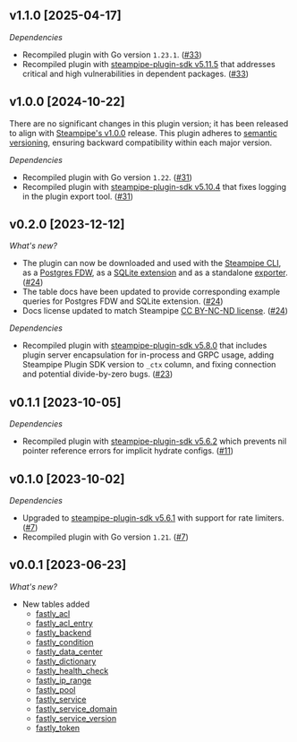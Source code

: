 ## v1.1.0 [2025-04-17]

_Dependencies_

- Recompiled plugin with Go version `1.23.1`. ([#33](https://github.com/turbot/steampipe-plugin-fastly/pull/33))
- Recompiled plugin with [steampipe-plugin-sdk v5.11.5](https://github.com/turbot/steampipe-plugin-sdk/blob/v5.11.5/CHANGELOG.md#v5115-2025-03-31) that addresses critical and high vulnerabilities in dependent packages. ([#33](https://github.com/turbot/steampipe-plugin-fastly/pull/33))

## v1.0.0 [2024-10-22]

There are no significant changes in this plugin version; it has been released to align with [Steampipe's v1.0.0](https://steampipe.io/changelog/steampipe-cli-v1-0-0) release. This plugin adheres to [semantic versioning](https://semver.org/#semantic-versioning-specification-semver), ensuring backward compatibility within each major version.

_Dependencies_

- Recompiled plugin with Go version `1.22`. ([#31](https://github.com/turbot/steampipe-plugin-fastly/pull/31))
- Recompiled plugin with [steampipe-plugin-sdk v5.10.4](https://github.com/turbot/steampipe-plugin-sdk/blob/develop/CHANGELOG.md#v5104-2024-08-29) that fixes logging in the plugin export tool. ([#31](https://github.com/turbot/steampipe-plugin-fastly/pull/31))

## v0.2.0 [2023-12-12]

_What's new?_

- The plugin can now be downloaded and used with the [Steampipe CLI](https://steampipe.io/docs), as a [Postgres FDW](https://steampipe.io/docs/steampipe_postgres/overview), as a [SQLite extension](https://steampipe.io/docs//steampipe_sqlite/overview) and as a standalone [exporter](https://steampipe.io/docs/steampipe_export/overview). ([#24](https://github.com/turbot/steampipe-plugin-fastly/pull/24))
- The table docs have been updated to provide corresponding example queries for Postgres FDW and SQLite extension. ([#24](https://github.com/turbot/steampipe-plugin-fastly/pull/24))
- Docs license updated to match Steampipe [CC BY-NC-ND license](https://github.com/turbot/steampipe-plugin-fastly/blob/main/docs/LICENSE). ([#24](https://github.com/turbot/steampipe-plugin-fastly/pull/24))

_Dependencies_

- Recompiled plugin with [steampipe-plugin-sdk v5.8.0](https://github.com/turbot/steampipe-plugin-sdk/blob/main/CHANGELOG.md#v580-2023-12-11) that includes plugin server encapsulation for in-process and GRPC usage, adding Steampipe Plugin SDK version to `_ctx` column, and fixing connection and potential divide-by-zero bugs. ([#23](https://github.com/turbot/steampipe-plugin-fastly/pull/23))

## v0.1.1 [2023-10-05]

_Dependencies_

- Recompiled plugin with [steampipe-plugin-sdk v5.6.2](https://github.com/turbot/steampipe-plugin-sdk/blob/main/CHANGELOG.md#v562-2023-10-03) which prevents nil pointer reference errors for implicit hydrate configs. ([#11](https://github.com/turbot/steampipe-plugin-fastly/pull/11))

## v0.1.0 [2023-10-02]

_Dependencies_

- Upgraded to [steampipe-plugin-sdk v5.6.1](https://github.com/turbot/steampipe-plugin-sdk/blob/main/CHANGELOG.md#v561-2023-09-29) with support for rate limiters. ([#7](https://github.com/turbot/steampipe-plugin-fastly/pull/7))
- Recompiled plugin with Go version `1.21`. ([#7](https://github.com/turbot/steampipe-plugin-fastly/pull/7))

## v0.0.1 [2023-06-23]

_What's new?_

- New tables added
  - [fastly_acl](https://hub.steampipe.io/plugins/turbot/fastly/tables/fastly_acl)
  - [fastly_acl_entry](https://hub.steampipe.io/plugins/turbot/fastly/tables/fastly_acl_entry)
  - [fastly_backend](https://hub.steampipe.io/plugins/turbot/fastly/tables/fastly_backend)
  - [fastly_condition](https://hub.steampipe.io/plugins/turbot/fastly/tables/fastly_condition)
  - [fastly_data_center](https://hub.steampipe.io/plugins/turbot/fastly/tables/fastly_data_center)
  - [fastly_dictionary](https://hub.steampipe.io/plugins/turbot/fastly/tables/fastly_dictionary)
  - [fastly_health_check](https://hub.steampipe.io/plugins/turbot/fastly/tables/fastly_health_check)
  - [fastly_ip_range](https://hub.steampipe.io/plugins/turbot/fastly/tables/fastly_ip_range)
  - [fastly_pool](https://hub.steampipe.io/plugins/turbot/fastly/tables/fastly_pool)
  - [fastly_service](https://hub.steampipe.io/plugins/turbot/fastly/tables/fastly_service)
  - [fastly_service_domain](https://hub.steampipe.io/plugins/turbot/fastly/tables/fastly_service_domain)
  - [fastly_service_version](https://hub.steampipe.io/plugins/turbot/fastly/tables/fastly_service_version)
  - [fastly_token](https://hub.steampipe.io/plugins/turbot/fastly/tables/fastly_token)

